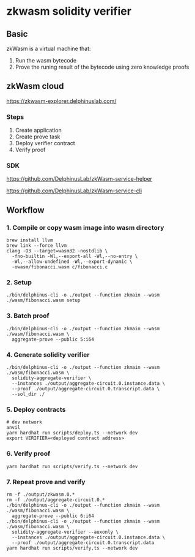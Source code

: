 zkwasm solidity verifier
========================

## Basic

zkWasm is a virtual machine that:

1. Run the wasm bytecode
2. Prove the runing result of the bytecode using zero knowledge proofs

## zkWasm cloud

https://zkwasm-explorer.delphinuslab.com/

### Steps

1. Create application
2. Create prove task
3. Deploy verifier contract
4. Verify proof

### SDK

https://github.com/DelphinusLab/zkWasm-service-helper

https://github.com/DelphinusLab/zkWasm-service-cli

## Workflow

### 1. Compile or copy wasm image into wasm directory

```
brew install llvm
brew link --force llvm
clang -O3 --target=wasm32 -nostdlib \
  -fno-builtin -Wl,--export-all -Wl,--no-entry \
  -Wl,--allow-undefined -Wl,--export-dynamic \
  -owasm/fibonacci.wasm c/fibonacci.c
```

### 2. Setup

```
./bin/delphinus-cli -o ./output --function zkmain --wasm ./wasm/fibonacci.wasm setup
```

### 3. Batch proof

```
./bin/delphinus-cli -o ./output --function zkmain --wasm ./wasm/fibonacci.wasm \
  aggregate-prove --public 5:i64
```

### 4. Generate solidity verifier

```
./bin/delphinus-cli -o ./output --function zkmain --wasm ./wasm/fibonacci.wasm \
  solidity-aggregate-verifier \
  --instances ./output/aggregate-circuit.0.instance.data \
  --proof ./output/aggregate-circuit.0.transcript.data \
  --sol_dir ./
```

### 5. Deploy contracts

```
# dev network
anvil
yarn hardhat run scripts/deploy.ts --network dev
export VERIFIER=<deployed contract address>
```

### 6. Verify proof

```
yarn hardhat run scripts/verify.ts --network dev
```

### 7. Repeat prove and verify

```
rm -f ./output/zkwasm.0.*
rm -f ./output/aggregate-circuit.0.*
./bin/delphinus-cli -o ./output --function zkmain --wasm ./wasm/fibonacci.wasm \
  aggregate-prove --public 6:i64
./bin/delphinus-cli -o ./output --function zkmain --wasm ./wasm/fibonacci.wasm \
  solidity-aggregate-verifier --auxonly \
  --instances ./output/aggregate-circuit.0.instance.data \
  --proof ./output/aggregate-circuit.0.transcript.data
yarn hardhat run scripts/verify.ts --network dev
```
